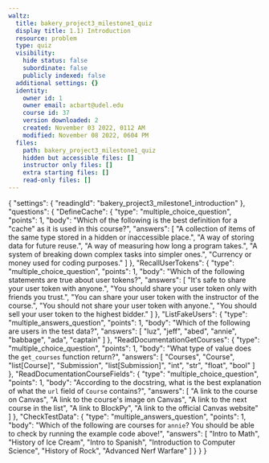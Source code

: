 ```yaml
---
waltz:
  title: bakery_project3_milestone1_quiz
  display title: 1.1) Introduction
  resource: problem
  type: quiz
  visibility:
    hide status: false
    subordinate: false
    publicly indexed: false
  additional settings: {}
  identity:
    owner id: 1
    owner email: acbart@udel.edu
    course id: 37
    version downloaded: 2
    created: November 03 2022, 0112 AM
    modified: November 08 2022, 0604 PM
  files:
    path: bakery_project3_milestone1_quiz
    hidden but accessible files: []
    instructor only files: []
    extra starting files: []
    read-only files: []
---
```

{
  "settings": {
    "readingId": "bakery_project3_milestone1_introduction"
  },
  "questions": {
    "DefineCache": {
      "type": "multiple_choice_question",
      "points": 1,
      "body": "Which of the following is the best definition for a \"cache\" as it is used in this course?",
      "answers": [
        "A collection of items of the same type stored in a hidden or inaccessible place.",
        "A way of storing data for future reuse.",
        "A way of measuring how long a program takes.",
        "A system of breaking down complex tasks into simpler ones.",
        "Currency or money used for coding purposes."
      ]
    },
    "RecallUserTokens": {
      "type": "multiple_choice_question",
      "points": 1,
      "body": "Which of the following statements are true about user tokens?",
      "answers": [
        "It's safe to share your user token with anyone.",
        "You should share your user token only with friends you trust.",
        "You can share your user token with the instructor of the course.",
        "You should not share your user token with anyone.",
        "You should sell your user token to the highest bidder."
      ]
    },
    "ListFakeUsers": {
      "type": "multiple_answers_question",
      "points": 1,
      "body": "Which of the following are users in the test data?",
      "answers": [
        "luz",
        "jeff",
        "abed",
        "annie",
        "babbage",
        "ada",
        "captain"
      ]
    },
    "ReadDocumentationGetCourses": {
      "type": "multiple_choice_question",
      "points": 1,
      "body": "What type of value does the `get_courses` function return?",
      "answers": [
        "Courses",
        "Course",
        "list[Course]",
        "Submission",
        "list[Submission]",
        "int",
        "str",
        "float",
        "bool"
      ]
    },
    "ReadDocumentationCourseFields": {
      "type": "multiple_choice_question",
      "points": 1,
      "body": "According to the docstring, what is the best explanation of what the `url` field of `Course` contains?",
      "answers": [
        "A link to the course on Canvas",
        "A link to the course's image on Canvas",
        "A link to the next course in the list",
        "A link to BlockPy",
        "A link to the official Canvas website"
      ]
    },
    "CheckTestData": {
      "type": "multiple_answers_question",
      "points": 1,
      "body": "Which of the following are courses for `annie`? You should be able to check by running the example code above!",
      "answers": [
        "Intro to Math",
        "History of Ice Cream",
        "Intro to Spanish",
        "Introduction to Computer Science",
        "History of Rock",
        "Advanced Nerf Warfare"
      ]
    }
  }
}